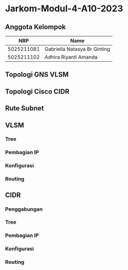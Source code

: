 # Jarkom-Modul-4-A10-2023

## Anggota Kelompok

| NRP        | Name                        |
| ---------- | --------------------------- |
| 5025211081 | Gabriella Natasya Br Ginting|
| 5025211102 | Adhira Riyanti Amanda       |

## Topologi GNS VLSM

## Topologi Cisco CIDR

## Rute Subnet

## VLSM

### Tree
### Pembagian IP
### Konfigurasi
### Routing

## CIDR

### Penggabungan
### Tree
### Pembagian IP
### Konfigurasi
### Routing

